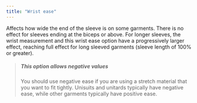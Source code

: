 ```yaml
---
title: "Wrist ease"
---
```


Affects how wide the end of the sleeve is on some garments. There is no effect for sleeves ending at the biceps or above. For longer sleeves, the wrist measurement and this wrist ease option have a progressively larger effect, reaching full effect for long sleeved garments (sleeve length of 100% or greater).

> ##### This option allows negative values
> 
> You should use negative ease if you are using a stretch material that you want to fit tightly. Unisuits and unitards typically have negative ease, while other garments typically have positive ease.

